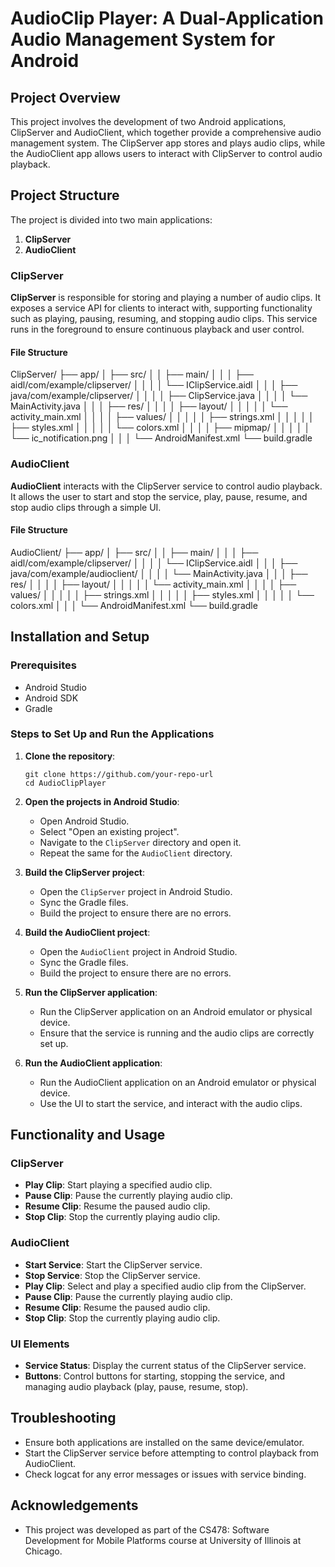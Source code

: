 # AudioClip Player: A Dual-Application Audio Management System for Android

## Project Overview

This project involves the development of two Android applications, ClipServer and AudioClient, which together provide a comprehensive audio management system. The ClipServer app stores and plays audio clips, while the AudioClient app allows users to interact with ClipServer to control audio playback.

## Project Structure

The project is divided into two main applications:

1. **ClipServer**
2. **AudioClient**

### ClipServer

**ClipServer** is responsible for storing and playing a number of audio clips. It exposes a service API for clients to interact with, supporting functionality such as playing, pausing, resuming, and stopping audio clips. This service runs in the foreground to ensure continuous playback and user control.

#### File Structure

ClipServer/
├── app/
│ ├── src/
│ │ ├── main/
│ │ │ ├── aidl/com/example/clipserver/
│ │ │ │ └── IClipService.aidl
│ │ │ ├── java/com/example/clipserver/
│ │ │ │ ├── ClipService.java
│ │ │ │ └── MainActivity.java
│ │ │ ├── res/
│ │ │ │ ├── layout/
│ │ │ │ │ └── activity_main.xml
│ │ │ │ ├── values/
│ │ │ │ │ ├── strings.xml
│ │ │ │ │ ├── styles.xml
│ │ │ │ │ └── colors.xml
│ │ │ │ ├── mipmap/
│ │ │ │ │ └── ic_notification.png
│ │ │ └── AndroidManifest.xml
└── build.gradle


### AudioClient

**AudioClient** interacts with the ClipServer service to control audio playback. It allows the user to start and stop the service, play, pause, resume, and stop audio clips through a simple UI.

#### File Structure

AudioClient/
├── app/
│ ├── src/
│ │ ├── main/
│ │ │ ├── aidl/com/example/clipserver/
│ │ │ │ └── IClipService.aidl
│ │ │ ├── java/com/example/audioclient/
│ │ │ │ └── MainActivity.java
│ │ │ ├── res/
│ │ │ │ ├── layout/
│ │ │ │ │ └── activity_main.xml
│ │ │ │ ├── values/
│ │ │ │ │ ├── strings.xml
│ │ │ │ │ ├── styles.xml
│ │ │ │ │ └── colors.xml
│ │ │ └── AndroidManifest.xml
└── build.gradle


## Installation and Setup

### Prerequisites

- Android Studio
- Android SDK
- Gradle

### Steps to Set Up and Run the Applications

1. **Clone the repository**:
    ```
    git clone https://github.com/your-repo-url
    cd AudioClipPlayer
    ```

2. **Open the projects in Android Studio**:
    - Open Android Studio.
    - Select "Open an existing project".
    - Navigate to the `ClipServer` directory and open it.
    - Repeat the same for the `AudioClient` directory.

3. **Build the ClipServer project**:
    - Open the `ClipServer` project in Android Studio.
    - Sync the Gradle files.
    - Build the project to ensure there are no errors.

4. **Build the AudioClient project**:
    - Open the `AudioClient` project in Android Studio.
    - Sync the Gradle files.
    - Build the project to ensure there are no errors.

5. **Run the ClipServer application**:
    - Run the ClipServer application on an Android emulator or physical device.
    - Ensure that the service is running and the audio clips are correctly set up.

6. **Run the AudioClient application**:
    - Run the AudioClient application on an Android emulator or physical device.
    - Use the UI to start the service, and interact with the audio clips.

## Functionality and Usage

### ClipServer

- **Play Clip**: Start playing a specified audio clip.
- **Pause Clip**: Pause the currently playing audio clip.
- **Resume Clip**: Resume the paused audio clip.
- **Stop Clip**: Stop the currently playing audio clip.

### AudioClient

- **Start Service**: Start the ClipServer service.
- **Stop Service**: Stop the ClipServer service.
- **Play Clip**: Select and play a specified audio clip from the ClipServer.
- **Pause Clip**: Pause the currently playing audio clip.
- **Resume Clip**: Resume the paused audio clip.
- **Stop Clip**: Stop the currently playing audio clip.

### UI Elements

- **Service Status**: Display the current status of the ClipServer service.
- **Buttons**: Control buttons for starting, stopping the service, and managing audio playback (play, pause, resume, stop).

## Troubleshooting

- Ensure both applications are installed on the same device/emulator.
- Start the ClipServer service before attempting to control playback from AudioClient.
- Check logcat for any error messages or issues with service binding.


## Acknowledgements

- This project was developed as part of the CS478: Software Development for Mobile Platforms course at University of Illinois at Chicago.


